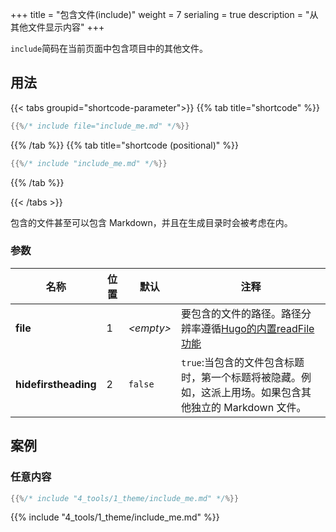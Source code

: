 +++
title = "包含文件(include)"
weight = 7
serialing = true
description = "从其他文件显示内容"
+++

`include`简码在当前页面中包含项目中的其他文件。

## 用法


{{< tabs groupid="shortcode-parameter">}}
{{% tab title="shortcode" %}}

````go
{{%/* include file="include_me.md" */%}}
````

{{% /tab %}}
{{% tab title="shortcode (positional)" %}}

````go
{{%/* include "include_me.md" */%}}
````

{{% /tab %}}

{{< /tabs >}}

包含的文件甚至可以包含 Markdown，并且在生成目录时会被考虑在内。

### 参数

| 名称                 | 位置 | 默认          | 注释       |
|----------------------|----------|------------------|-------------|
| **file**             | 1        | _&lt;empty&gt;_  | 要包含的文件的路径。路径分辨率遵循[Hugo的内置readFile功能](https://gohugo.io/functions/readfile/) |
| **hidefirstheading** | 2        | `false`          | `true`:当包含的文件包含标题时，第一个标题将被隐藏。例如，这派上用场。如果包含其他独立的 Markdown 文件。|

## 案例

### 任意内容

````go
{{%/* include "4_tools/1_theme/include_me.md" */%}}
````

{{% include "4_tools/1_theme/include_me.md" %}}